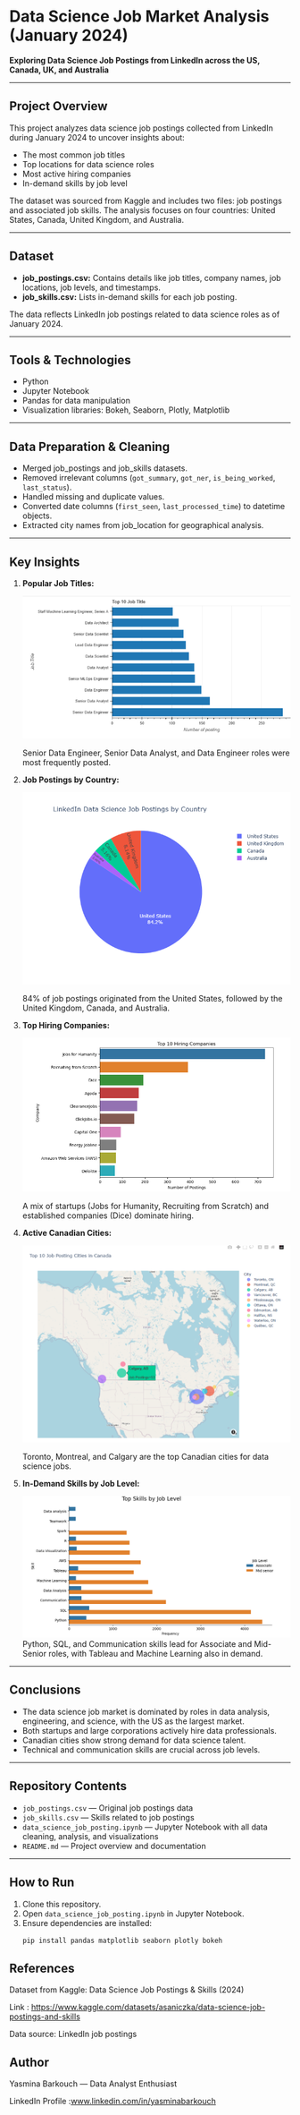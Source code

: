 # Data Science Job Market Analysis (January 2024)

**Exploring Data Science Job Postings from LinkedIn across the US, Canada, UK, and Australia**

---

## Project Overview

This project analyzes data science job postings collected from LinkedIn during January 2024 to uncover insights about:

- The most common job titles  
- Top locations for data science roles  
- Most active hiring companies  
- In-demand skills by job level  

The dataset was sourced from Kaggle and includes two files: job postings and associated job skills. The analysis focuses on four countries: United States, Canada, United Kingdom, and Australia.

---

## Dataset

- **job_postings.csv:** Contains details like job titles, company names, job locations, job levels, and timestamps.  
- **job_skills.csv:** Lists in-demand skills for each job posting.

The data reflects LinkedIn job postings related to data science roles as of January 2024.

---

## Tools & Technologies

- Python  
- Jupyter Notebook  
- Pandas for data manipulation  
- Visualization libraries: Bokeh, Seaborn, Plotly, Matplotlib  

---

## Data Preparation & Cleaning

- Merged job_postings and job_skills datasets.  
- Removed irrelevant columns (`got_summary`, `got_ner`, `is_being_worked`, `last_status`).  
- Handled missing and duplicate values.  
- Converted date columns (`first_seen`, `last_processed_time`) to datetime objects.  
- Extracted city names from job_location for geographical analysis.

---

## Key Insights

1. **Popular Job Titles:**
   
   ![Top Job Titles](images/top_job_title.png)
   
   Senior Data Engineer, Senior Data Analyst, and Data Engineer roles were most frequently posted.

3. **Job Postings by Country:**

   ![Job By Country](images/job_posting_by_country.png)
   
   84% of job postings originated from the United States, followed by the United Kingdom, Canada, and Australia.

5. **Top Hiring Companies:**

   ![Top Hiring Companies](images/top_hiring_companies.png)
   
   A mix of startups (Jobs for Humanity, Recruiting from Scratch) and established companies (Dice) dominate hiring.

7. **Active Canadian Cities:**

   ![Active Canadian Cities](images/top_job_posting_cities_in_canada.png)
   
   Toronto, Montreal, and Calgary are the top Canadian cities for data science jobs.

9. **In-Demand Skills by Job Level:**

   ![In-Demand Skills by Job Level](images/top_skills_by_job_level.png)
   Python, SQL, and Communication skills lead for Associate and Mid-Senior roles, with Tableau and Machine Learning also in demand.

---

## Conclusions

- The data science job market is dominated by roles in data analysis, engineering, and science, with the US as the largest market.  
- Both startups and large corporations actively hire data professionals.  
- Canadian cities show strong demand for data science talent.  
- Technical and communication skills are crucial across job levels.

---

## Repository Contents

- `job_postings.csv` — Original job postings data  
- `job_skills.csv` — Skills related to job postings  
- `data_science_job_posting.ipynb` — Jupyter Notebook with all data cleaning, analysis, and visualizations  
- `README.md` — Project overview and documentation

---

## How to Run

1. Clone this repository.  
2. Open `data_science_job_posting.ipynb` in Jupyter Notebook.  
3. Ensure dependencies are installed:  
   ```bash
   pip install pandas matplotlib seaborn plotly bokeh

## References
Dataset from Kaggle: Data Science Job Postings & Skills (2024)

Link : https://www.kaggle.com/datasets/asaniczka/data-science-job-postings-and-skills

Data source: LinkedIn job postings

## Author

Yasmina Barkouch — Data Analyst Enthusiast

LinkedIn Profile :www.linkedin.com/in/yasminabarkouch




